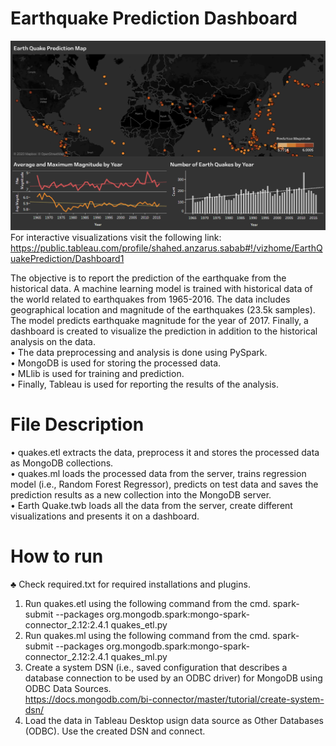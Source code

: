 # Earthquake Prediction Dashboard
![](dashboard.PNG?raw=true)
For interactive visualizations visit the following link:
https://public.tableau.com/profile/shahed.anzarus.sabab#!/vizhome/EarthQuakePrediction/Dashboard1

The objective is to report the prediction of the earthquake from the historical data. A machine learning model is trained with historical data of the world related to earthquakes from 1965-2016. The data includes geographical location and magnitude of the earthquakes (23.5k samples). The model predicts earthquake magnitude for the year of 2017. Finally, a dashboard is created to visualize the prediction in addition to the historical analysis on the data.
<br/>
• The data preprocessing and analysis is done using PySpark.<br/>
• MongoDB is used for storing the processed data.<br/>
• MLlib is used for training and prediction.<br/>
• Finally, Tableau is used for reporting the results of the analysis.<br/>

# File Description
• quakes.etl extracts the data, preprocess it and stores the processed data as MongoDB collections.<br/>
• quakes.ml loads the processed data from the server, trains regression model (i.e., Random Forest Regressor), predicts on test data and saves the prediction results as a new collection into the MongoDB server.<br/>
• Earth Quake.twb loads all the data from the server, create different visualizations and presents it on a dashboard.<br/>

# How to run
♣ Check required.txt for required installations and plugins.<br/>
1. Run quakes.etl using the following command from the cmd. 
spark-submit --packages org.mongodb.spark:mongo-spark-connector_2.12:2.4.1 quakes_etl.py<br/>
2. Run quakes.ml using the following command from the cmd.
spark-submit --packages org.mongodb.spark:mongo-spark-connector_2.12:2.4.1 quakes_ml.py<br/>
3. Create a system DSN (i.e., saved configuration that describes a database connection to be used by an ODBC driver) for MongoDB using ODBC Data Sources.<br/>
https://docs.mongodb.com/bi-connector/master/tutorial/create-system-dsn/<br/>
4. Load the data in Tableau Desktop usign data source as Other Databases (ODBC).
Use the created DSN and connect.
